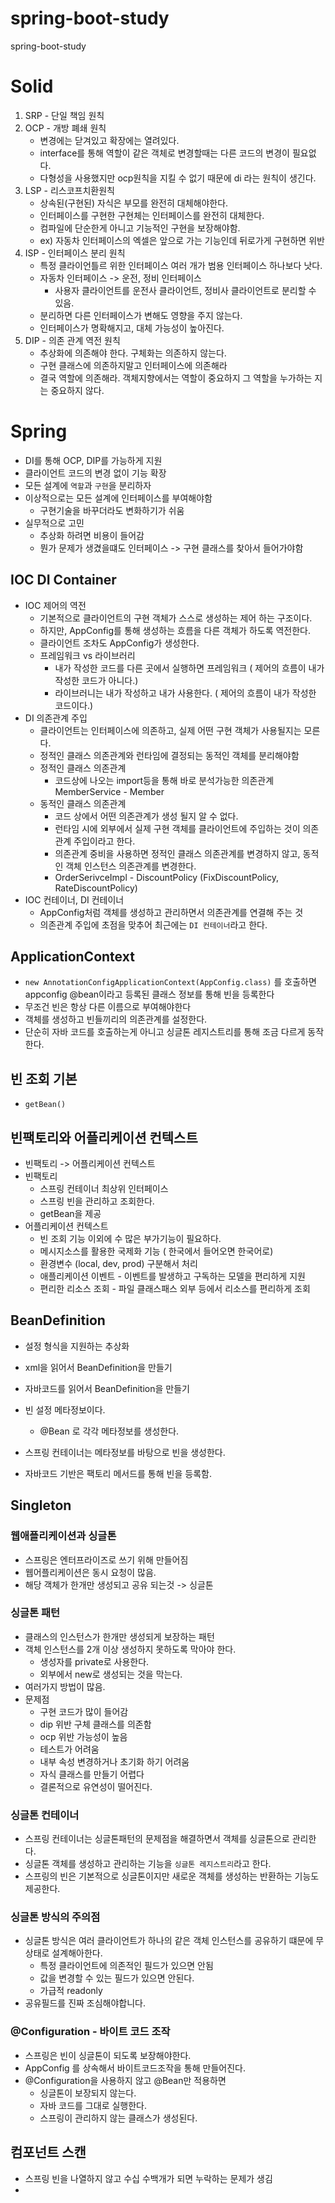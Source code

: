 # spring-boot-study
spring-boot-study

# Solid
1. SRP - 단일 책임 원칙
2. OCP - 개방 폐쇄 원칙
    - 변경에는 닫겨있고 확장에는 열려있다.
    - interface를 통해 역할이 같은 객체로 변경할때는 다른 코드의 변경이 필요없다.
    - 다형성을 사용했지만 ocp원칙을 지킬 수 없기 때문에 di 라는 원칙이 생긴다.
3. LSP - 리스코프치환원칙
    - 상속된(구현된) 자식은 부모를 완전히 대체해야한다.
    - 인터페이스를 구현한 구현체는 인터페이스를 완전히 대체한다.
    - 컴파일에 단순한게 아니고 기능적인 구현을 보장해야함.
    - ex) 자동차 인터페이스의 엑셀은 앞으로 가는 기능인데 뒤로가게 구현하면 위반
4. ISP - 인터페이스 분리 원칙
    - 특정 클라이언틀르 위한 인터페이스 여러 개가 범용 인터페이스 하나보다 낫다.
    - 자동차 인터페이스 -> 운전, 정비 인터페이스
        - 사용자 클라이언트를 운전사 클라이언트, 정비사 클라이언트로 분리할 수 있음.
    - 분리하면 다른 인터페이스가 변해도 영향을 주지 않는다.
    - 인터페이스가 명확해지고, 대체 가능성이 높아진다.
5. DIP - 의존 관계 역전 원칙
    - 추상화에 의존해야 한다. 구체화는 의존하지 않는다.
    - 구현 클래스에 의존하지말고 인터페이스에 의존해라
    - 결국 역할에 의존해라. 객체지향에서는 역할이 중요하지 그 역할을 누가하는 지는 중요하지 않다.

# Spring
- DI를 통해 OCP, DIP를 가능하게 지원
- 클라이언트 코드의 변경 없이 기능 확장
- 모든 설계에 `역할`과 `구현`을 분리하자
- 이상적으로는 모든 설계에 인터페이스를 부여해야함
    - 구현기술을 바꾸더라도 변화하기가 쉬움
- 실무적으로 고민
    - 추상화 하려면 비용이 들어감
    - 뭔가 문제가 생겼을떄도 인터페이스 -> 구현 클래스를 찾아서 들어가야함


## IOC DI Container
- IOC 제어의 역전
    - 기본적으로 클라이언트의 구현 객체가 스스로 생성하는 제어 하는 구조이다.
    - 하지만, AppConfig를 통해 생성하는 흐름을 다른 객체가 하도록 역전한다.
    - 클라이언트 조차도 AppConfig가 생성한다.
    - 프레임워크 vs 라이브러리
        - 내가 작성한 코드를 다른 곳에서 실행하면 프레임워크 ( 제어의 흐름이 내가 작성한 코드가 아니다.)
        - 라이브러니는 내가 작성하고 내가 사용한다. ( 제어의 흐름이 내가 작성한 코드이다.)
- DI 의존관계 주입
    - 클라이언트는 인터페이스에 의존하고, 실제 어떤 구현 객체가 사용될지는 모른다.
    - 정적인 클래스 의존관계와 런타임에 결정되는 동적인 객체를 분리해야함
    - 정적인 클래스 의존관계
        - 코드상에 나오는 import등을 통해 바로 분석가능한 의존관계 MemberService - Member
    - 동적인 클래스 의존관계
        - 코드 상에서 어떤 의존관계가 생성 될지 알 수 없다.
        - 런타임 시에 외부에서 실제 구현 객체를 클라이언트에 주입하는 것이 의존관계 주입이라고 한다.
        - 의존관계 중비을 사용하면 정적인 클래스 의존관계를 변경하지 않고, 동적인 객체 인스턴스 의존관계를 변경한다.
        - OrderSerivceImpl - DiscountPolicy (FixDiscountPolicy, RateDiscountPolicy) 
- IOC 컨테이너, DI 컨테이너
    - AppConfig처럼 객체를 생성하고 관리하면서 의존관계를 연결해 주는 것
    - 의존관계 주입에 초점을 맞추어 최근에는 `DI 컨테이너`라고 한다.

## ApplicationContext
- `new AnnotationConfigApplicationContext(AppConfig.class)` 를 호출하면 appconfig @bean이라고 등록된 클래스 정보를 통해 빈을 등록한다
- 무조건 빈은 항상 다른 이름으로 부여해야한다
- 객체를 생성하고 빈들끼리의 의존관계를 설정한다.
- 단순히 자바 코드를 호출하는게 아니고 싱글톤 레지스트리를 통해 조금 다르게 동작한다.

## 빈 조회 기본
- `getBean()`

## 빈팩토리와 어플리케이션 컨텍스트
- 빈팩토리 -> 어플리케이션 컨텍스트
- 빈팩토리
    - 스프링 컨테이너 최상위 인터페이스
    - 스프링 빈을 관리하고 조회한다.
    - getBean을 제공
- 어플리케이션 컨텍스트
    - 빈 조회 기능 이외에 수 많은 부가기능이 필요하다.
    - 메시지소스를 활용한 국제화 기능 ( 한국에서 들어오면 한국어로)
    - 환경변수 (local, dev, prod) 구분해서 처리
    - 애플리케이션 이벤트 - 이벤트를 발생하고 구독하는 모델을 편리하게 지원
    - 편리한 리소스 조회 - 파일 클래스패스 외부 등에서 리소스를 편리하게 조회

## BeanDefinition
- 설정 형식을 지원하는 추상화
- xml을 읽어서 BeanDefinition을 만들기
- 자바코드를 읽어서 BeanDefinition을 만들기
- 빈 설정 메타정보이다.
    - @Bean <bean>로 각각 메타정보를 생성한다.
- 스프링 컨테이너는 메타정보를 바탕으로 빈을 생성한다.

- 자바코드 기반은 팩토리 메서드를 통해 빈을 등록함.

## Singleton
### 웹애플리케이션과 싱글톤
- 스프링은 엔터프라이즈로 쓰기 위해 만들어짐
- 웹어플리케이션은 동시 요청이 많음.
- 해당 객체가 한개만 생성되고 공유 되는것 -> 싱글톤
### 싱글톤 패턴
- 클래스의 인스턴스가 한개만 생성되게 보장하는 패턴
- 객체 인스턴스를 2개 이상 생성하지 못하도록 막아야 한다.
    - 생성자를 private로 사용한다.
    - 외부에서 new로 생성되는 것을 막는다.
- 여러가지 방법이 많음.
- 문제점
    - 구현 코드가 많이 들어감
    - dip 위반 구체 클래스를 의존함
    - ocp 위반 가능성이 높음
    - 테스트가 어려움
    - 내부 속성 변경하거나 초기화 하기 어려움
    - 자식 클래스를 만들기 어렵다
    - 결론적으로 유연성이 떨어진다.
### 싱글톤 컨테이너
- 스프링 컨테이너는 싱글톤패턴의 문제점을 해결하면서 객체를 싱글톤으로 관리한다.
- 싱글톤 객체를 생성하고 관리하는 기능을 `싱글톤 레지스트리`라고 한다.
- 스프링의 빈은 기본적으로 싱글톤이지만 새로운 객체를 생성하는 반환하는 기능도 제공한다.
### 싱글톤 방식의 주의점
- 싱글톤 방식은 여러 클라이언트가 하나의 같은 객체 인스턴스를 공유하기 떄문에 무상태로 설계해아한다.
    - 특정 클라이언트에 의존적인 필드가 있으면 안됨
    - 값을 변경할 수 있는 필드가 있으면 안된다.
    - 가급적 readonly
- 공유필드를 진짜 조심해야합니다.

### @Configuration  - 바이트 코드 조작
- 스프링은 빈이 싱글톤이 되도록 보장해야한다.
- AppConfig 를 상속해서 바이트코드조작을 통해 만들어진다.
- @Configuration을 사용하지 않고 @Bean만 적용하면
    - 싱글톤이 보장되지 않는다.
    - 자바 코드를 그대로 실행한다.
    - 스프링이 관리하지 않는 클래스가 생성된다.

## 컴포넌트 스캔
- 스프링 빈을 나열하지 않고 수십 수백개가 되면 누락하는 문제가 생김
- 
